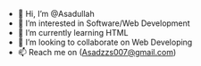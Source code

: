 - 👋 Hi, I’m @Asadullah
- 👀 I’m interested in Software/Web Development
- 🌱 I’m currently learning HTML
- 💞️ I’m looking to collaborate on Web Developing
- 📫 Reach me on (Asadzzs007@gmail.com)

<!---
Asadullah/Asadullah is a ✨ special ✨ repository because its `README.md` (this file) appears on your GitHub profile.
You can click the Preview link to take a look at your changes.
--->

